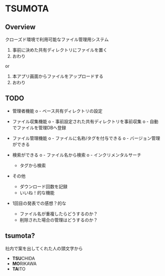 TSUMOTA
========

Overview
---------

クローズド環境で利用可能なファイル管理用システム

1. 事前に決めた共有ディレクトリにファイルを置く
2. おわり

or

1. 本アプリ画面からファイルをアップロードする
2. おわり


TODO
-----

- 管理者機能
o  - ベース共有ディレクトリの設定

- ファイル収集機能
o  - 事前設定された共有ディレクトリを事前収集
o  - 自動でファイルを管理DBへ登録

- ファイル管理機能
o  - ファイルに名称/タグを付与できる
o  - バージョン管理ができる

- 検索ができる
o  - ファイル名から検索
o  - インクリメンタルサーチ
  - タグから検索

- その他
  - ダウンロード回数を記録
  - いいね！的な機能


- 1回目の発表での感想？的な
  - ファイル名が重複したらどうするのか？ 
  - 削除された場合の管理はどうするのか？
  



tsumota?
----------

社内で案を出してくれた人の頭文字から

* **TSU**CHIDA
* **MO**RIKAWA
* **TA**ITO

